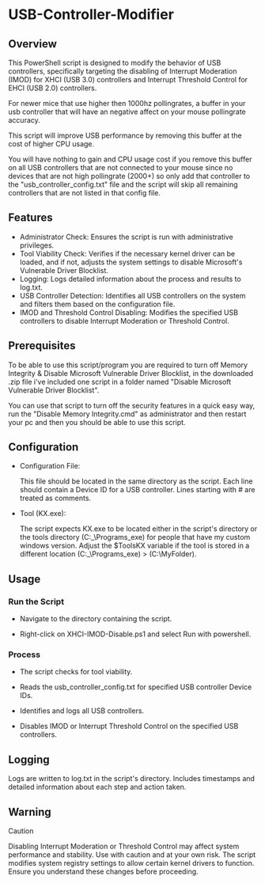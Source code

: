 # USB-Controller-Modifier

## Overview

This PowerShell script is designed to modify the behavior of USB controllers, specifically targeting the disabling of Interrupt Moderation (IMOD) for XHCI (USB 3.0) controllers and Interrupt Threshold Control for EHCI (USB 2.0) controllers.

For newer mice that use higher then 1000hz pollingrates, a buffer in your usb controller that will have an negative affect on your mouse pollingrate accuracy.

This script will improve USB performance by removing this buffer at the cost of higher CPU usage.

You will have nothing to gain and CPU usage cost if you remove this buffer on all USB controllers that are not connected to your mouse since no devices that are not high pollingrate (2000+) so only add that controller to the "usb_controller_config.txt" file and the script will skip all remaining controllers that are not listed in that config file.


## Features

- Administrator Check: Ensures the script is run with administrative privileges.
- Tool Viability Check: Verifies if the necessary kernel driver can be loaded, and if not, adjusts the system settings to disable Microsoft's Vulnerable Driver Blocklist.
- Logging: Logs detailed information about the process and results to log.txt.
- USB Controller Detection: Identifies all USB controllers on the system and filters them based on the configuration file.
- IMOD and Threshold Control Disabling: Modifies the specified USB controllers to disable Interrupt Moderation or Threshold Control.

## Prerequisites


To be able to use this script/program you are required to turn off Memory Integrity & Disable Microsoft Vulnerable Driver Blocklist, in the downloaded .zip file i've included one script in a folder named "Disable Microsoft Vulnerable Driver Blocklist".

You can use that script to turn off the security features in a quick easy way, run the "Disable Memory Integrity.cmd" as administrator and then restart your pc and then you should be able to use this script.


## Configuration

- Configuration File:

  This file should be located in the same directory as the script.
  Each line should contain a Device ID for a USB controller.
  Lines starting with # are treated as comments.

- Tool (KX.exe):

  The script expects KX.exe to be located either in the script's directory or the tools directory (C:\_\Programs\_exe\) for people that have my custom windows version.
  Adjust the $ToolsKX variable if the tool is stored in a different location (C:\_\Programs\_exe\) > (C:\MyFolder\).

## Usage

### Run the Script

- Navigate to the directory containing the script.

- Right-click on XHCI-IMOD-Disable.ps1 and select Run with powershell.

### Process

- The script checks for tool viability.

- Reads the usb_controller_config.txt for specified USB controller Device IDs.

- Identifies and logs all USB controllers.

- Disables IMOD or Interrupt Threshold Control on the specified USB controllers.

## Logging

Logs are written to log.txt in the script's directory.
Includes timestamps and detailed information about each step and action taken.

## Warning
> [!CAUTION]
> Disabling Interrupt Moderation or Threshold Control may affect system performance and stability. Use with caution and at your own risk.
> The script modifies system registry settings to allow certain kernel drivers to function. Ensure you understand these changes before proceeding.
